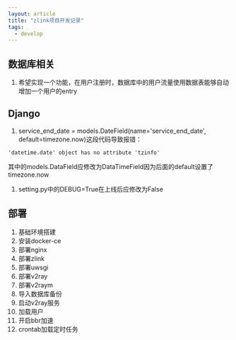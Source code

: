 ```yaml
---
layout: article
title: "zlink项目开发记录"
tags:
  - develop
---
```

## 数据库相关

1. 希望实现一个功能，在用户注册时，数据库中的用户流量使用数据表能够自动增加一个用户的entry

## Django

1. service_end_date = models.DateField(name='service_end_date', default=timezone.now)这段代码导致报错：

```shell
'datetime.date' object has no attribute 'tzinfo'
```

其中的models.DataField应修改为DataTimeField因为后面的default设置了timezone.now

1. setting.py中的DEBUG=True在上线后应修改为False

## 部署

1. 基础环境搭建
2. 安装docker-ce
3. 部署nginx
4. 部署zlink
5. 部署uwsgi
6. 部署v2ray
7. 部署v2raym
8. 导入数据库备份
9. 启动v2ray服务
10. 加载用户
11. 开启bbr加速
12. crontab加载定时任务
